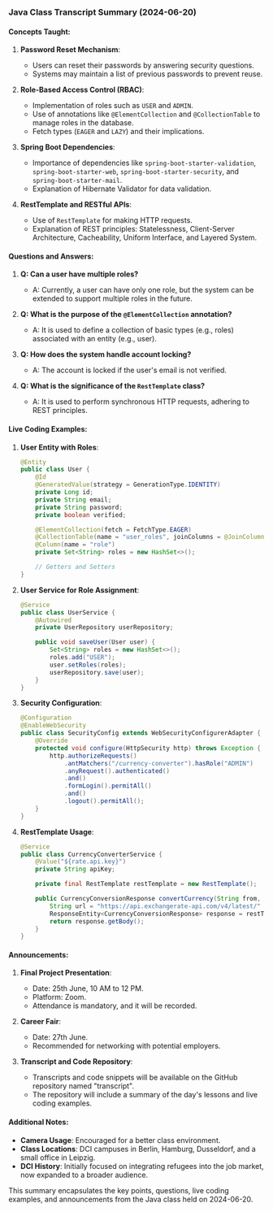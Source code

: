 ### Java Class Transcript Summary (2024-06-20)

#### Concepts Taught:
1. **Password Reset Mechanism**:
   - Users can reset their passwords by answering security questions.
   - Systems may maintain a list of previous passwords to prevent reuse.

2. **Role-Based Access Control (RBAC)**:
   - Implementation of roles such as `USER` and `ADMIN`.
   - Use of annotations like `@ElementCollection` and `@CollectionTable` to manage roles in the database.
   - Fetch types (`EAGER` and `LAZY`) and their implications.

3. **Spring Boot Dependencies**:
   - Importance of dependencies like `spring-boot-starter-validation`, `spring-boot-starter-web`, `spring-boot-starter-security`, and `spring-boot-starter-mail`.
   - Explanation of Hibernate Validator for data validation.

4. **RestTemplate and RESTful APIs**:
   - Use of `RestTemplate` for making HTTP requests.
   - Explanation of REST principles: Statelessness, Client-Server Architecture, Cacheability, Uniform Interface, and Layered System.

#### Questions and Answers:
1. **Q: Can a user have multiple roles?**
   - A: Currently, a user can have only one role, but the system can be extended to support multiple roles in the future.

2. **Q: What is the purpose of the `@ElementCollection` annotation?**
   - A: It is used to define a collection of basic types (e.g., roles) associated with an entity (e.g., user).

3. **Q: How does the system handle account locking?**
   - A: The account is locked if the user's email is not verified.

4. **Q: What is the significance of the `RestTemplate` class?**
   - A: It is used to perform synchronous HTTP requests, adhering to REST principles.

#### Live Coding Examples:
1. **User Entity with Roles**:
   ```java
   @Entity
   public class User {
       @Id
       @GeneratedValue(strategy = GenerationType.IDENTITY)
       private Long id;
       private String email;
       private String password;
       private boolean verified;

       @ElementCollection(fetch = FetchType.EAGER)
       @CollectionTable(name = "user_roles", joinColumns = @JoinColumn(name = "user_id"))
       @Column(name = "role")
       private Set<String> roles = new HashSet<>();

       // Getters and Setters
   }
   ```

2. **User Service for Role Assignment**:
   ```java
   @Service
   public class UserService {
       @Autowired
       private UserRepository userRepository;

       public void saveUser(User user) {
           Set<String> roles = new HashSet<>();
           roles.add("USER");
           user.setRoles(roles);
           userRepository.save(user);
       }
   }
   ```

3. **Security Configuration**:
   ```java
   @Configuration
   @EnableWebSecurity
   public class SecurityConfig extends WebSecurityConfigurerAdapter {
       @Override
       protected void configure(HttpSecurity http) throws Exception {
           http.authorizeRequests()
               .antMatchers("/currency-converter").hasRole("ADMIN")
               .anyRequest().authenticated()
               .and()
               .formLogin().permitAll()
               .and()
               .logout().permitAll();
       }
   }
   ```

4. **RestTemplate Usage**:
   ```java
   @Service
   public class CurrencyConverterService {
       @Value("${rate.api.key}")
       private String apiKey;

       private final RestTemplate restTemplate = new RestTemplate();

       public CurrencyConversionResponse convertCurrency(String from, String to, double amount) {
           String url = "https://api.exchangerate-api.com/v4/latest/" + from + "?apikey=" + apiKey;
           ResponseEntity<CurrencyConversionResponse> response = restTemplate.getForEntity(url, CurrencyConversionResponse.class);
           return response.getBody();
       }
   }
   ```

#### Announcements:
1. **Final Project Presentation**:
   - Date: 25th June, 10 AM to 12 PM.
   - Platform: Zoom.
   - Attendance is mandatory, and it will be recorded.

2. **Career Fair**:
   - Date: 27th June.
   - Recommended for networking with potential employers.

3. **Transcript and Code Repository**:
   - Transcripts and code snippets will be available on the GitHub repository named "transcript".
   - The repository will include a summary of the day's lessons and live coding examples.

#### Additional Notes:
- **Camera Usage**: Encouraged for a better class environment.
- **Class Locations**: DCI campuses in Berlin, Hamburg, Dusseldorf, and a small office in Leipzig.
- **DCI History**: Initially focused on integrating refugees into the job market, now expanded to a broader audience.

This summary encapsulates the key points, questions, live coding examples, and announcements from the Java class held on 2024-06-20.
